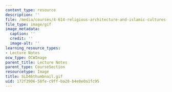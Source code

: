 ```yaml
---
content_type: resource
description: ''
file: /media/courses/4-614-religious-architecture-and-islamic-cultures-fall-2002/172f390658fec9ffba28b4e8e0a1fc95_SLD46thumbnail.gif
file_type: image/gif
image_metadata:
  caption: ''
  credit: ''
  image-alt: ''
learning_resource_types:
- Lecture Notes
ocw_type: OCWImage
parent_title: Lecture Notes
parent_type: CourseSection
resourcetype: Image
title: SLD46thumbnail.gif
uid: 172f3906-58fe-c9ff-ba28-b4e8e0a1fc95
---
```

